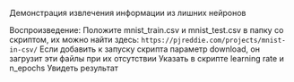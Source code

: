 Демонстрация извлечения информации из лишних нейронов

Воспроизведение:
    Положите mnist_train.csv и mnist_test.csv в папку со скриптом, их можно найти здесь: ```https://pjreddie.com/projects/mnist-in-csv/```
    Если добавить к запуску скрипта параметр download, он загрузит эти файлы при их отсутствии
    Указать в скрипте learning rate и n_epochs
    Увидеть результат

 